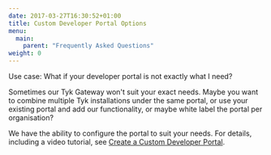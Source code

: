 ```yaml
---
date: 2017-03-27T16:30:52+01:00
title: Custom Developer Portal Options
menu:
  main:
    parent: "Frequently Asked Questions"
weight: 0 
---
```


Use case: What if your developer portal is not exactly what I need?

Sometimes our Tyk Gateway won't suit your exact needs.  Maybe you want to combine multiple Tyk installations under the same portal, or use your existing portal and add our functionality, or maybe white label the portal per organisation?

We have the ability to configure the portal to suit your needs. For details, including a video tutorial, see [Create a Custom Developer Portal](/tyk-developer-portal/customise/custom-developer-portal/).